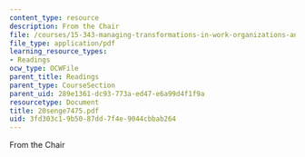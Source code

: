 ```yaml
---
content_type: resource
description: From the Chair
file: /courses/15-343-managing-transformations-in-work-organizations-and-society-spring-2002/3fd303c19b5087dd7f4e9044cbbab264_20senge7475.pdf
file_type: application/pdf
learning_resource_types:
- Readings
ocw_type: OCWFile
parent_title: Readings
parent_type: CourseSection
parent_uid: 289e1361-dc93-773a-ed47-e6a99d4f1f9a
resourcetype: Document
title: 20senge7475.pdf
uid: 3fd303c1-9b50-87dd-7f4e-9044cbbab264
---
```

From the Chair

